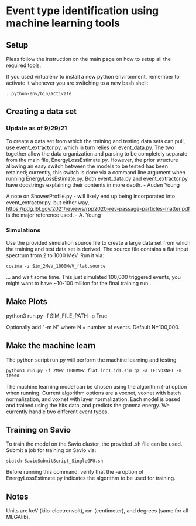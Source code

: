 # Event type identification using machine learning tools

## Setup

Pleas follow the instruction on the main page on how to setup all the required tools.

If you used virtualenv to install a new python environment, remember to activate it whenever you are switching to a new bash shell:
```
. python-env/bin/activate
```

## Creating a data set 

### Update as of 9/29/21

To create a data set from which the training and testing data sets can pull, use event_extractor.py, which in turn relies on event_data.py.
The two together allow the data organization and parsing to be completely separate from the main file, EnergyLossEstimate.py. However,
the prior structure allowing an easy switch between the models to be tested has been retained; currently, this switch is done via a
command line argument when running EnergyLossEstimate.py. Both event_data.py and event_extractor.py have docstrings explaining their
contents in more depth. - Auden Young

A note on ShowerProfile.py - will likely end up being incorporated into event_extractor.py, but either way, https://pdg.lbl.gov/2021/reviews/rpp2020-rev-passage-particles-matter.pdf
is the major reference used. - A. Young

### Simulations

Use the provided simulation source file to create a large data set from which the training and test data set is derived.
The source file contains a flat input spectrum from 2 to 1000 MeV.
Run it via:

```
cosima -z Sim_2MeV_1000MeV_flat.source
```
... and wait some time. This just simulated 100,000 triggered events, you might want to have ~10-100 million for the final training run...


## Make Plots

python3 run.py -f SIM_FILE_PATH -p True

Optionally add "-m N" where N = number of events. Default N=100,000.

## Make the machine learn

The python script run.py will perform the machine learning and testing
```
python3 run.py -f 2MeV_1000MeV_flat.inc1.id1.sim.gz -a TF:VOXNET -m 10000
```

The machine learning model can be chosen using the algorithm (-a) option when running. Current algorithm options are a voxnet, voxnet with batch normalization, and voxnet with layer normalization. Each model is based and trained using the hits data, and predicts the gamma energy. We currently handle two different event types.


## Training on Savio
To train the model on the Savio cluster, the provided .sh file can be used. Submit a job for training on Savio via:
```
sbatch SavioSubmitScript_SingleGPU.sh
```
Before running this command, verify that the -a option of EnergyLossEstimate.py indicates the algorithm to be used for training.


## Notes

Units are keV (kilo-electronvolt), cm (centimeter), and degrees (same for all MEGAlib).


